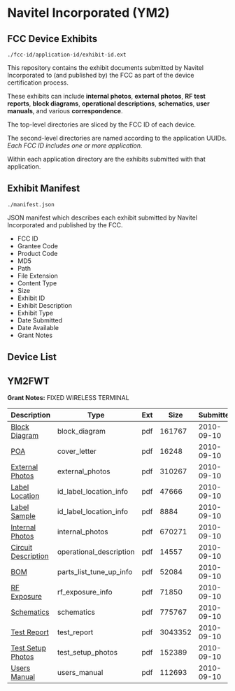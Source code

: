 # Navitel Incorporated (YM2)
## FCC Device Exhibits

```
./fcc-id/application-id/exhibit-id.ext
```

This repository contains the exhibit documents submitted by Navitel Incorporated to (and published by) the FCC as part of the device certification process.

These exhibits can include **internal photos**, **external photos**, **RF test reports**, **block diagrams**, **operational descriptions**, **schematics**, **user manuals**, and various **correspondence**.

The top-level directories are sliced by the FCC ID of each device.

The second-level directories are named according to the application UUIDs. *Each FCC ID includes one or more application.*

Within each application directory are the exhibits submitted with that application. 

## Exhibit Manifest

```
./manifest.json
```

JSON manifest which describes each exhibit submitted by Navitel Incorporated and published by the FCC.

- FCC ID
- Grantee Code
- Product Code
- MD5
- Path
- File Extension
- Content Type
- Size
- Exhibit ID
- Exhibit Description
- Exhibit Type
- Date Submitted
- Date Available
- Grant Notes

## Device List
## YM2FWT
**Grant Notes:** FIXED WIRELESS TERMINAL

| Description | Type | Ext | Size | Submitted | Available |
| ----------- | ---- | --- | ---- | --------- | --------- |
| [Block Diagram](YM2FWT/69b85bef79316a92d00e517eb3e1f0fd/1341427.pdf) | block_diagram | pdf | 161767 | 2010-09-10 | 2010-09-10 |
| [POA](YM2FWT/69b85bef79316a92d00e517eb3e1f0fd/1341434.pdf) | cover_letter | pdf | 16248 | 2010-09-10 | 2010-09-10 |
| [External Photos](YM2FWT/69b85bef79316a92d00e517eb3e1f0fd/1341429.pdf) | external_photos | pdf | 310267 | 2010-09-10 | 2010-09-10 |
| [Label Location](YM2FWT/69b85bef79316a92d00e517eb3e1f0fd/1341430.pdf) | id_label_location_info | pdf | 47666 | 2010-09-10 | 2010-09-10 |
| [Label Sample](YM2FWT/69b85bef79316a92d00e517eb3e1f0fd/1341431.pdf) | id_label_location_info | pdf | 8884 | 2010-09-10 | 2010-09-10 |
| [Internal Photos](YM2FWT/69b85bef79316a92d00e517eb3e1f0fd/1341433.pdf) | internal_photos | pdf | 670271 | 2010-09-10 | 2010-09-10 |
| [Circuit Description](YM2FWT/69b85bef79316a92d00e517eb3e1f0fd/1341428.pdf) | operational_description | pdf | 14557 | 2010-09-10 | 2010-09-10 |
| [BOM](YM2FWT/69b85bef79316a92d00e517eb3e1f0fd/1341432.pdf) | parts_list_tune_up_info | pdf | 52084 | 2010-09-10 | 2010-09-10 |
| [RF Exposure](YM2FWT/69b85bef79316a92d00e517eb3e1f0fd/1341435.pdf) | rf_exposure_info | pdf | 71850 | 2010-09-10 | 2010-09-10 |
| [Schematics](YM2FWT/69b85bef79316a92d00e517eb3e1f0fd/1341436.pdf) | schematics | pdf | 775767 | 2010-09-10 | 2010-09-10 |
| [Test Report](YM2FWT/69b85bef79316a92d00e517eb3e1f0fd/1341437.pdf) | test_report | pdf | 3043352 | 2010-09-10 | 2010-09-10 |
| [Test Setup Photos](YM2FWT/69b85bef79316a92d00e517eb3e1f0fd/1341438.pdf) | test_setup_photos | pdf | 152389 | 2010-09-10 | 2010-09-10 |
| [Users Manual](YM2FWT/69b85bef79316a92d00e517eb3e1f0fd/1341439.pdf) | users_manual | pdf | 112693 | 2010-09-10 | 2010-09-10 |
